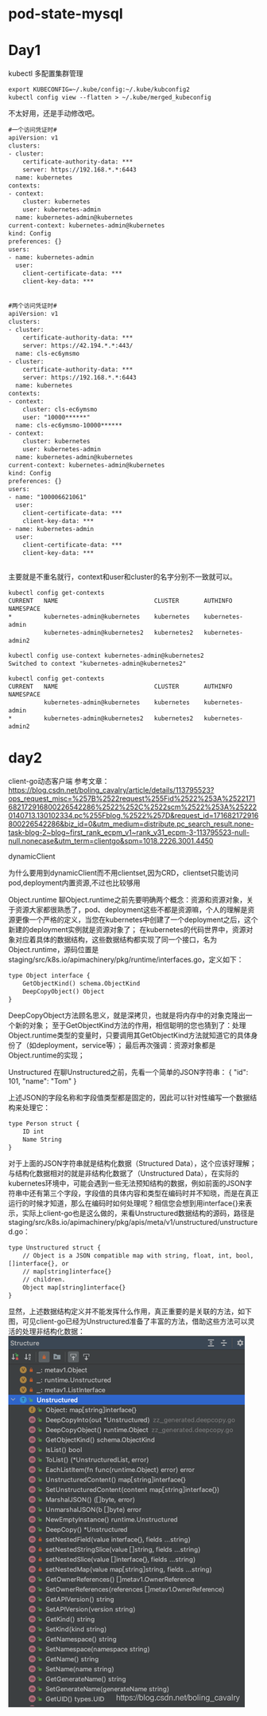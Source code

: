 # pod-state-mysql


# Day1 

 kubectl 多配置集群管理



```
export KUBECONFIG=~/.kube/config:~/.kube/kubconfig2
kubectl config view --flatten > ~/.kube/merged_kubeconfig
```



不太好用，还是手动修改吧。

```
#一个访问凭证时#
apiVersion: v1
clusters:
- cluster:
    certificate-authority-data: ***
    server: https://192.168.*.*:6443
  name: kubernetes
contexts:
- context:
    cluster: kubernetes
    user: kubernetes-admin
  name: kubernetes-admin@kubernetes
current-context: kubernetes-admin@kubernetes
kind: Config
preferences: {}
users:
- name: kubernetes-admin
  user:
    client-certificate-data: ***
    client-key-data: ***


#两个访问凭证时#
apiVersion: v1
clusters:
- cluster:
    certificate-authority-data: ***
    server: https://42.194.*.*:443/
  name: cls-ec6ymsmo
- cluster:
    certificate-authority-data: ***
    server: https://192.168.*.*:6443
  name: kubernetes
contexts:
- context:
    cluster: cls-ec6ymsmo
    user: "10000******"
  name: cls-ec6ymsmo-10000******
- context:
    cluster: kubernetes
    user: kubernetes-admin
  name: kubernetes-admin@kubernetes
current-context: kubernetes-admin@kubernetes
kind: Config
preferences: {}
users:
- name: "100006621061"
  user:
    client-certificate-data: ***
    client-key-data: ***
- name: kubernetes-admin
  user:
    client-certificate-data: ***
    client-key-data: ***
    
```

主要就是不重名就行，context和user和cluster的名字分别不一致就可以。



```
kubectl config get-contexts
CURRENT   NAME                           CLUSTER       AUTHINFO            NAMESPACE
*         kubernetes-admin@kubernetes    kubernetes    kubernetes-admin
          kubernetes-admin@kubernetes2   kubernetes2   kubernetes-admin2
```

```
kubectl config use-context kubernetes-admin@kubernetes2
Switched to context "kubernetes-admin@kubernetes2"

```

```
kubectl config get-contexts
CURRENT   NAME                           CLUSTER       AUTHINFO            NAMESPACE
          kubernetes-admin@kubernetes    kubernetes    kubernetes-admin
*         kubernetes-admin@kubernetes2   kubernetes2   kubernetes-admin2
```

# day2
client-go动态客户端
参考文章：https://blog.csdn.net/boling_cavalry/article/details/113795523?ops_request_misc=%257B%2522request%255Fid%2522%253A%2522171682172916800226542286%2522%252C%2522scm%2522%253A%252220140713.130102334.pc%255Fblog.%2522%257D&request_id=171682172916800226542286&biz_id=0&utm_medium=distribute.pc_search_result.none-task-blog-2~blog~first_rank_ecpm_v1~rank_v31_ecpm-3-113795523-null-null.nonecase&utm_term=clientgo&spm=1018.2226.3001.4450


dynamicClient

为什么要用到dynamicClient而不用clientset,因为CRD，clientset只能访问pod,deployment内置资源,不过也比较够用



Object.runtime
聊Object.runtime之前先要明确两个概念：资源和资源对象，关于资源大家都很熟悉了，pod、deployment这些不都是资源嘛，个人的理解是资源更像一个严格的定义，当您在kubernetes中创建了一个deployment之后，这个新建的deployment实例就是资源对象了；
在kubernetes的代码世界中，资源对象对应着具体的数据结构，这些数据结构都实现了同一个接口，名为Object.runtime，源码位置是staging/src/k8s.io/apimachinery/pkg/runtime/interfaces.go，定义如下：

``` 
type Object interface {
	GetObjectKind() schema.ObjectKind
	DeepCopyObject() Object
}
```
DeepCopyObject方法顾名思义，就是深拷贝，也就是将内存中的对象克隆出一个新的对象；
至于GetObjectKind方法的作用，相信聪明的您也猜到了：处理Object.runtime类型的变量时，只要调用其GetObjectKind方法就知道它的具体身份了（如deployment，service等）；
最后再次强调：资源对象都是Object.runtime的实现；

Unstructured
在聊Unstructured之前，先看一个简单的JSON字符串：
{
"id": 101,
"name": "Tom"
}

上述JSON的字段名称和字段值类型都是固定的，因此可以针对性编写一个数据结构来处理它：
```azure
type Person struct {
	ID int
	Name String
}

```
对于上面的JSON字符串就是结构化数据（Structured Data），这个应该好理解；
与结构化数据相对的就是非结构化数据了（Unstructured Data），在实际的kubernetes环境中，可能会遇到一些无法预知结构的数据，例如前面的JSON字符串中还有第三个字段，字段值的具体内容和类型在编码时并不知晓，而是在真正运行的时候才知道，那么在编码时如何处理呢？相信您会想到用interface{}来表示，实际上client-go也是这么做的，来看Unstructured数据结构的源码，路径是staging/src/k8s.io/apimachinery/pkg/apis/meta/v1/unstructured/unstructured.go：
```azure
type Unstructured struct {
	// Object is a JSON compatible map with string, float, int, bool, []interface{}, or
	// map[string]interface{}
	// children.
	Object map[string]interface{}
}
```
显然，上述数据结构定义并不能发挥什么作用，真正重要的是关联的方法，如下图，可见client-go已经为Unstructured准备了丰富的方法，借助这些方法可以灵活的处理非结构化数据：
![img.png](img.png)


